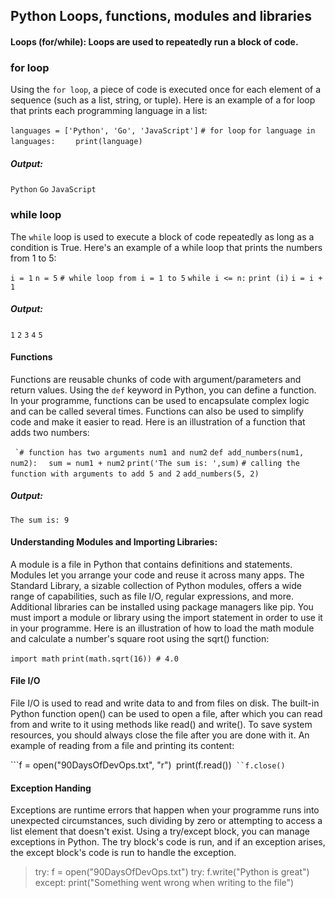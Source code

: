 ## Python Loops, functions, modules and libraries
#### Loops (for/while): Loops are used to repeatedly run a block of code.
### for loop
Using the `for loop`, a piece of code is executed once for each element of a sequence (such as a list, string, or tuple).
Here is an example of a for loop that prints each programming language in a list:

`languages = ['Python', 'Go', 'JavaScript']`
`# for loop`
`for language in languages:`
`    print(language)`

##### Output:
`Python`
`Go`
`JavaScript`

### while loop
The `while` loop is used to execute a block of code repeatedly as long as a condition is True. Here's an example of a while loop that prints the numbers from 1 to 5:

`i = 1`
`n = 5`
`# while loop from i = 1 to 5`
`while i <= n:`
`print (i)`
`i = i + 1`

##### Output:
`1`
`2`
`3`
`4`
`5`

#### Functions
Functions are reusable chunks of code with argument/parameters and return values. Using the `def` keyword in Python, you can define a function. In your programme, functions can be used to encapsulate complex logic and can be called several times. Functions can also be used to simplify code and make it easier to read. Here is an illustration of a function that adds two numbers:

`` `# function has two arguments num1 and num2``
``def add_numbers(num1, num2):``
  ``  sum = num1 + num2``
    ``print('The sum is: ',sum)``
``# calling the function with arguments to add 5 and 2``
``add_numbers(5, 2) ``

##### Output:
`The sum is: 9`

#### Understanding Modules and Importing Libraries:
A module is a file in Python that contains definitions and statements. Modules let you arrange your code and reuse it across many apps. The Standard Library, a sizable collection of Python modules, offers a wide range of capabilities, such as file I/O, regular expressions, and more. Additional libraries can be installed using package managers like pip. You must import a module or library using the import statement in order to use it in your programme. Here is an illustration of how to load the math module and calculate a number's square root using the sqrt() function:

`import math`
`print(math.sqrt(16)) # 4.0`

#### File I/O
File I/O is used to read and write data to and from files on disk. The built-in Python function open() can be used to open a file, after which you can read from and write to it using methods like read() and write(). To save system resources, you should always close the file after you are done with it. An example of reading from a file and printing its content:

```f = open("90DaysOfDevOps.txt", "r")`
`print(f.read())`
``f.close()`


#### Exception Handing
Exceptions are runtime errors that happen when your programme runs into unexpected circumstances, such dividing by zero or attempting to access a list element that doesn't exist. Using a try/except block, you can manage exceptions in Python. The try block's code is run, and if an exception arises, the except block's code is run to handle the exception.
> try:
>  f = open("90DaysOfDevOps.txt")
>  try:
>    f.write("Python is great")
>  except:
>    print("Something went wrong when writing to the file")